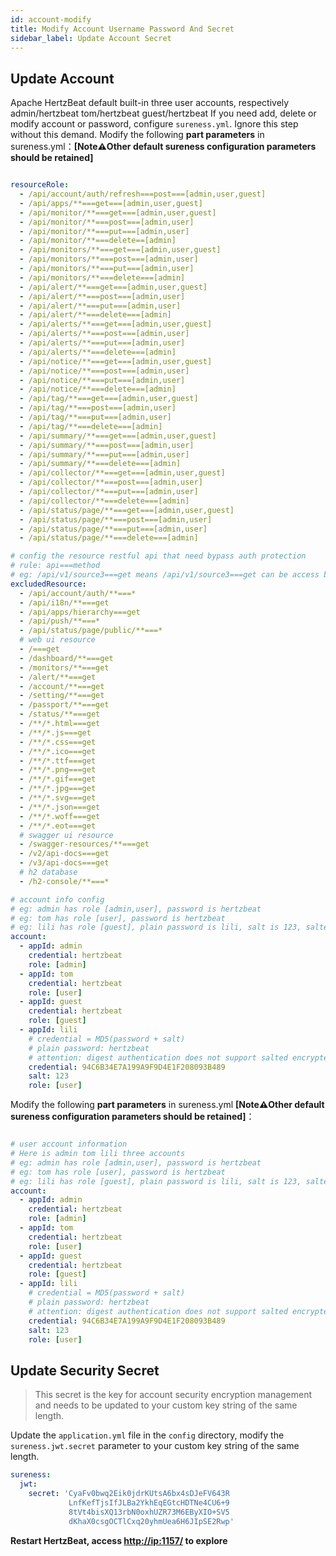 ```yaml
---
id: account-modify  
title: Modify Account Username Password And Secret        
sidebar_label: Update Account Secret
---
```


## Update Account

Apache HertzBeat default built-in three user accounts, respectively admin/hertzbeat tom/hertzbeat guest/hertzbeat
If you need add, delete or modify account or password, configure `sureness.yml`. Ignore this step without this demand.
Modify the following **part parameters** in sureness.yml：**[Note⚠️Other default sureness configuration parameters should be retained]**

```yaml

resourceRole:
  - /api/account/auth/refresh===post===[admin,user,guest]
  - /api/apps/**===get===[admin,user,guest]
  - /api/monitor/**===get===[admin,user,guest]
  - /api/monitor/**===post===[admin,user]
  - /api/monitor/**===put===[admin,user]
  - /api/monitor/**===delete==[admin]
  - /api/monitors/**===get===[admin,user,guest]
  - /api/monitors/**===post===[admin,user]
  - /api/monitors/**===put===[admin,user]
  - /api/monitors/**===delete===[admin]
  - /api/alert/**===get===[admin,user,guest]
  - /api/alert/**===post===[admin,user]
  - /api/alert/**===put===[admin,user]
  - /api/alert/**===delete===[admin]
  - /api/alerts/**===get===[admin,user,guest]
  - /api/alerts/**===post===[admin,user]
  - /api/alerts/**===put===[admin,user]
  - /api/alerts/**===delete===[admin]
  - /api/notice/**===get===[admin,user,guest]
  - /api/notice/**===post===[admin,user]
  - /api/notice/**===put===[admin,user]
  - /api/notice/**===delete===[admin]
  - /api/tag/**===get===[admin,user,guest]
  - /api/tag/**===post===[admin,user]
  - /api/tag/**===put===[admin,user]
  - /api/tag/**===delete===[admin]
  - /api/summary/**===get===[admin,user,guest]
  - /api/summary/**===post===[admin,user]
  - /api/summary/**===put===[admin,user]
  - /api/summary/**===delete===[admin]
  - /api/collector/**===get===[admin,user,guest]
  - /api/collector/**===post===[admin,user]
  - /api/collector/**===put===[admin,user]
  - /api/collector/**===delete===[admin]
  - /api/status/page/**===get===[admin,user,guest]
  - /api/status/page/**===post===[admin,user]
  - /api/status/page/**===put===[admin,user]
  - /api/status/page/**===delete===[admin]

# config the resource restful api that need bypass auth protection
# rule: api===method 
# eg: /api/v1/source3===get means /api/v1/source3===get can be access by anyone, no need auth.
excludedResource:
  - /api/account/auth/**===*
  - /api/i18n/**===get
  - /api/apps/hierarchy===get
  - /api/push/**===*
  - /api/status/page/public/**===*
  # web ui resource
  - /===get
  - /dashboard/**===get
  - /monitors/**===get
  - /alert/**===get
  - /account/**===get
  - /setting/**===get
  - /passport/**===get
  - /status/**===get
  - /**/*.html===get
  - /**/*.js===get
  - /**/*.css===get
  - /**/*.ico===get
  - /**/*.ttf===get
  - /**/*.png===get
  - /**/*.gif===get
  - /**/*.jpg===get
  - /**/*.svg===get
  - /**/*.json===get
  - /**/*.woff===get
  - /**/*.eot===get
  # swagger ui resource
  - /swagger-resources/**===get
  - /v2/api-docs===get
  - /v3/api-docs===get
  # h2 database
  - /h2-console/**===*

# account info config
# eg: admin has role [admin,user], password is hertzbeat
# eg: tom has role [user], password is hertzbeat
# eg: lili has role [guest], plain password is lili, salt is 123, salted password is 1A676730B0C7F54654B0E09184448289
account:
  - appId: admin
    credential: hertzbeat
    role: [admin]
  - appId: tom
    credential: hertzbeat
    role: [user]
  - appId: guest
    credential: hertzbeat
    role: [guest]
  - appId: lili
    # credential = MD5(password + salt)
    # plain password: hertzbeat
    # attention: digest authentication does not support salted encrypted password accounts
    credential: 94C6B34E7A199A9F9D4E1F208093B489
    salt: 123
    role: [user]
```

Modify the following **part parameters** in sureness.yml **[Note⚠️Other default sureness configuration parameters should be retained]**：

```yaml

# user account information
# Here is admin tom lili three accounts
# eg: admin has role [admin,user], password is hertzbeat
# eg: tom has role [user], password is hertzbeat
# eg: lili has role [guest], plain password is lili, salt is 123, salted password is 1A676730B0C7F54654B0E09184448289
account:
  - appId: admin
    credential: hertzbeat
    role: [admin]
  - appId: tom
    credential: hertzbeat
    role: [user]
  - appId: guest
    credential: hertzbeat
    role: [guest]
  - appId: lili
    # credential = MD5(password + salt)
    # plain password: hertzbeat
    # attention: digest authentication does not support salted encrypted password accounts
    credential: 94C6B34E7A199A9F9D4E1F208093B489
    salt: 123
    role: [user]
```

## Update Security Secret

> This secret is the key for account security encryption management and needs to be updated to your custom key string of the same length.

Update the `application.yml` file in the `config` directory, modify the `sureness.jwt.secret` parameter to your custom key string of the same length.

```yaml
sureness:
  jwt:
    secret: 'CyaFv0bwq2Eik0jdrKUtsA6bx4sDJeFV643R
             LnfKefTjsIfJLBa2YkhEqEGtcHDTNe4CU6+9
             8tVt4bisXQ13rbN0oxhUZR73M6EByXIO+SV5
             dKhaX0csgOCTlCxq20yhmUea6H6JIpSE2Rwp'
```

**Restart HertzBeat, access <http://ip:1157/> to explore**
